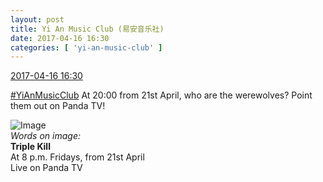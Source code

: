 ```yaml
---
layout: post
title: Yi An Music Club (易安音乐社)
date: 2017-04-16 16:30
categories: [ 'yi-an-music-club' ]
---
```


<div class="weibo-info">
  <a href="http://weibo.com/6094546964/EEMxIgGoQ">2017-04-16 16:30</a>
</div>

[#YiAnMusicClub](http://weibo.com/p/100808beae2e3e05b17b64f63ebedca39f19b2) At 20:00 from 21st April, who are the werewolves? Point them out on Panda TV!

<!-- more -->

![Image](http://wx4.sinaimg.cn/mw690/006Es64Agy1fenel8uw59j31jk2bcqv9.jpg)  
*Words on image:*  
**Triple Kill**  
At 8 p.m. Fridays, from 21st April  
Live on Panda TV
